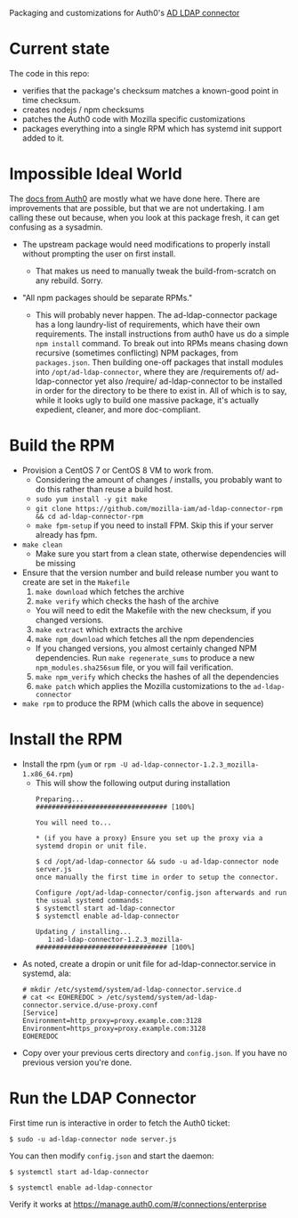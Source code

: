Packaging and customizations for Auth0's [AD LDAP connector](https://github.com/auth0/ad-ldap-connector)

# Current state

The code in this repo:
* verifies that the package's checksum matches a known-good point in time checksum.
* creates nodejs / npm checksums
* patches the Auth0 code with Mozilla specific customizations
* packages everything into a single RPM which has systemd init support added to it.

# Impossible Ideal World
The [docs from Auth0](https://auth0.com/docs/customize/extensions/ad-ldap-connector/install-configure-ad-ldap-connector) are mostly what we have done here.  There are improvements that are possible, but that we are not undertaking.  I am calling these out because, when you look at this package fresh, it can get confusing as a sysadmin.

* The upstream package would need modifications to properly install without prompting the user on first install.
  * That makes us need to manually tweak the build-from-scratch on any rebuild.  Sorry.

* "All npm packages should be separate RPMs."
  * This will probably never happen.  The ad-ldap-connector package has a long laundry-list of requirements, which have their own requirements.  The install instructions from auth0 have us do a simple `npm install` command.  To break out into RPMs means chasing down recursive (sometimes conflicting) NPM packages, from `packages.json`.  Then building one-off packages that install modules into `/opt/ad-ldap-connector`, where they are /requirements of/ ad-ldap-connector yet also /require/ ad-ldap-connector to be installed in order for the directory to be there to exist in.  All of which is to say, while it looks ugly to build one massive package, it's actually expedient, cleaner, and more doc-compliant.


# Build the RPM

- Provision a CentOS 7 or CentOS 8 VM to work from.
  - Considering the amount of changes / installs, you probably want to do this rather than reuse a build host.
  - `sudo yum install -y git make`
  - `git clone https://github.com/mozilla-iam/ad-ldap-connector-rpm && cd ad-ldap-connector-rpm`
  - `make fpm-setup` if you need to install FPM.  Skip this if your server already has fpm.
- `make clean`
  - Make sure you start from a clean state, otherwise dependencies will be missing
- Ensure that the version number and build release number you want to create are set in the `Makefile`
  1. `make download` which fetches the archive
  2. `make verify` which checks the hash of the archive
    * You will need to edit the Makefile with the new checksum, if you changed versions.
  3. `make extract` which extracts the archive
  4. `make npm_download` which fetches all the npm dependencies
    * If you changed versions, you almost certainly changed NPM dependencies.  Run `make regenerate_sums` to produce a new `npm_modules.sha256sum` file, or you will fail verification.
  5. `make npm_verify` which checks the hashes of all the dependencies
  6. `make patch` which applies the Mozilla customizations to the `ad-ldap-connector`
- `make rpm` to produce the RPM (which calls the above in sequence)


# Install the RPM

- Install the rpm (`yum` or `rpm -U ad-ldap-connector-1.2.3_mozilla-1.x86_64.rpm`)
  - This will show the following output during installation
    ```
    Preparing...                          ################################# [100%]

    You will need to...

    * (if you have a proxy) Ensure you set up the proxy via a systemd dropin or unit file.

    $ cd /opt/ad-ldap-connector && sudo -u ad-ldap-connector node server.js
    once manually the first time in order to setup the connector.

    Configure /opt/ad-ldap-connector/config.json afterwards and run the usual systemd commands:
    $ systemctl start ad-ldap-connector
    $ systemctl enable ad-ldap-connector

    Updating / installing...
       1:ad-ldap-connector-1.2.3_mozilla-################################# [100%]
    ```
- As noted, create a dropin or unit file for ad-ldap-connector.service in systemd, ala:
  ```
  # mkdir /etc/systemd/system/ad-ldap-connector.service.d
  # cat << EOHEREDOC > /etc/systemd/system/ad-ldap-connector.service.d/use-proxy.conf
  [Service]
  Environment=http_proxy=proxy.example.com:3128
  Environment=https_proxy=proxy.example.com:3128
  EOHEREDOC
  ```
- Copy over your previous certs directory and `config.json`. If you have no 
  previous version you're done.

# Run the LDAP Connector

First time run is interactive in order to fetch the Auth0 ticket:

    $ sudo -u ad-ldap-connector node server.js
  
You can then modify `config.json` and start the daemon:

    $ systemctl start ad-ldap-connector
  
    $ systemctl enable ad-ldap-connector
  
Verify it works at https://manage.auth0.com/#/connections/enterprise
